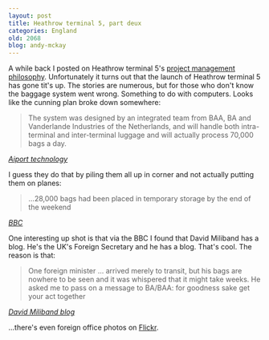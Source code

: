 ```yaml
---
layout: post
title: Heathrow terminal 5, part deux
categories: England
old: 2068
blog: andy-mckay
---
```

<p>A while back I posted on Heathrow terminal 5's <a href="https://mckay.pub.ca/blog/andy/1941/">project management philosophy</a>. Unfortunately it turns out that the launch of Heathrow terminal 5 has gone tit's up. The stories are numerous, but for those who don't know the baggage system went wrong. Something to do with computers. Looks like the cunning plan broke down somewhere:</p>
<blockquote>
The system was designed by an integrated team from BAA, BA and Vanderlande Industries of the Netherlands, and will handle both intra-terminal and inter-terminal luggage and will actually process 70,000 bags a day.
</blockquote>
<cite><a href="http://www.airport-technology.com/projects/heathrow5/">Aiport technology</a></cite>
<p>I guess they do that by piling them all up in corner and not actually putting them on planes:</p>
<blockquote>
...28,000 bags had been placed in temporary storage by the end of the weekend
</blockquote>
<cite><a href="http://news.bbc.co.uk/2/hi/uk_news/7323198.stm">BBC</a></cite>
<p>One interesting up shot is that via the BBC I found that David Miliband has a blog. He's the UK's Foreign Secretary and he has a blog. That's cool. The reason is that:</p>
<blockquote>
One foreign minister ... arrived merely to transit, but his bags are nowhere to be seen and it was whispered that it might take weeks. He asked me to pass on a message to BA/BAA: for goodness sake get your act together</blockquote>
<cite><a href="https://blogs.fco.gov.uk/roller/miliband/entry/tearing_your_hair_out">David Miliband blog</a></cite>
<p>...there's even foreign office photos on <a href="http://www.flickr.com/photos/foreignoffice">Flickr</a>.</p> 